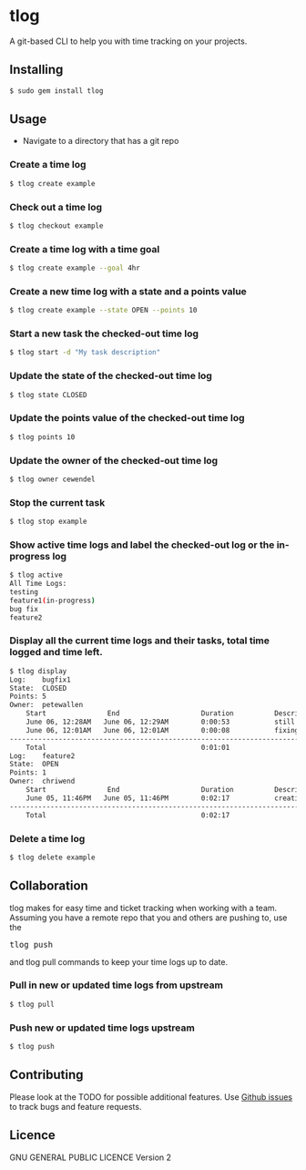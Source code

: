tlog
============================================

A git-based CLI to help you with time tracking on your projects.

## Installing
```bash
$ sudo gem install tlog
```

## Usage
* Navigate to a directory that has a git repo

### Create a time log
```bash
$ tlog create example 
```

### Check out a time log
```bash
$ tlog checkout example
```

### Create a time log with a time goal
```bash
$ tlog create example --goal 4hr
```

### Create a new time log with a state and a points value
```bash
$ tlog create example --state OPEN --points 10
```

### Start a new task the checked-out time log
```bash
$ tlog start -d "My task description"
```

### Update the state of the checked-out time log
```bash
$ tlog state CLOSED
```

### Update the points value of the checked-out time log
```bash
$ tlog points 10
```

### Update the owner of the checked-out time log
```bash
$ tlog owner cewendel
```

### Stop the current task
```bash
$ tlog stop example
```

### Show active time logs and label the checked-out log or the in-progress log
```bash
$ tlog active
All Time Logs:
testing
feature1(in-progress)
bug fix
feature2
```
 
### Display all the current time logs and their tasks, total time logged and time left.
```bash
$ tlog display
Log:    bugfix1
State:  CLOSED
Points: 5
Owner:  petewallen
	Start               End                    Duration          Description
	June 06, 12:28AM   June 06, 12:29AM        0:00:53           still fixing the bug
	June 06, 12:01AM   June 06, 12:01AM        0:00:08           fixing the bug 
----------------------------------------------------------------------------------------------------
	Total                                      0:01:01 
Log:    feature2
State:  OPEN
Points: 1
Owner:  chriwend
	Start               End                    Duration          Description
	June 05, 11:46PM   June 05, 11:46PM        0:02:17           creating cool feature2
----------------------------------------------------------------------------------------------------
	Total                                      0:02:17 
``` 

### Delete a time log
```bash
$ tlog delete example
```

## Collaboration

tlog makes for easy time and ticket tracking when working with a team. Assuming you have a remote repo that you and others are pushing to, use the <pre>tlog push</pre> and </pre>tlog pull</pre> commands to keep your time logs up to date.

### Pull in new or updated time logs from upstream
```bash
$ tlog pull
```

### Push new or updated time logs upstream
```bash
$ tlog push
```

## Contributing

Please look at the TODO for possible additional features. Use [Github issues](https://github.com/cewendel/tlog/issues) to track bugs and feature requests.

## Licence

GNU GENERAL PUBLIC LICENCE Version 2
